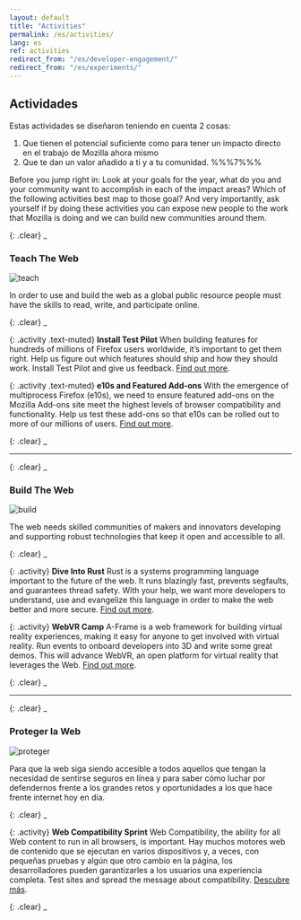 ```yaml
---
layout: default
title: "Activities"
permalink: /es/activities/
lang: es
ref: activities
redirect_from: "/es/developer-engagement/"
redirect_from: "/es/experiments/"
---
```


## Actividades

Estas actividades se diseñaron teniendo en cuenta 2 cosas:

1. Que tienen el potencial suficiente como para tener un impacto directo en el trabajo de Mozilla ahora mismo
2. Que te dan un valor añadido a ti y a tu comunidad. %%%7%%%

Before you jump right in: Look at your goals for the year, what do you and your community want to accomplish in each of the impact areas? Which of the following activities best map to those goal? And very importantly, ask yourself if by doing these activities you can expose new people to the work that Mozilla is doing and we can build new communities around them.

{: .clear}
_

### Teach The Web

<img src="/assets/img/icon-teach.svg" alt="teach" class="left img-circle activity-img">

In order to use and build the web as a global public resource people must have the skills to read, write, and participate online.

{: .clear}
_

{: .activity .text-muted}
**Install Test Pilot**
When building features for hundreds of millions of Firefox users worldwide, it’s important to get them right. Help us figure out which features should ship and how they should work. Install Test Pilot and give us feedback.
[Find out more](/es/test-pilot/).

{: .activity .text-muted}
**e10s and Featured Add-ons**
With the emergence of multiprocess Firefox (e10s), we need to ensure featured add-ons on the Mozilla Add-ons site meet the highest levels of browser compatibility and functionality. Help us test these add-ons so that e10s can be rolled out to more of our millions of users.
[Find out more](/es/e10s-addons/).

{: .clear}
_

<hr>{: .clear}
_

### Build The Web

<img src="/assets/img/icon-build.svg" alt="build" class="left img-circle activity-img">

The web needs skilled communities of makers and innovators developing and supporting robust technologies that keep it open and accessible to all.

{: .clear}
_

{: .activity}
**Dive Into Rust**
Rust is a systems programming language important to the future of the web. It runs blazingly fast, prevents segfaults, and guarantees thread safety. With your help, we want more developers to understand, use and evangelize this language in order to make the web better and more secure.
[Find out more](/es/rust-hack/).

{: .activity}
**WebVR Camp**
A-Frame is a web framework for building virtual reality experiences, making it easy for anyone to get involved with virtual reality. Run events to onboard developers into 3D and write some great demos. This will advance WebVR, an open platform for virtual reality that leverages the Web.
[Find out more](/es/webvr-camp/).

{: .clear}
_

<hr>{: .clear}
_

### Proteger la Web

<img src="/assets/img/icon-protect.svg" alt="proteger" class="left img-circle activity-img">

Para que la web siga siendo accesible a todos aquellos que tengan la necesidad de sentirse seguros en línea y para saber cómo luchar por defendernos frente a los grandes retos y oportunidades a los que hace frente internet hoy en día.

{: .clear}
_

{: .activity}
**Web Compatibility Sprint**
Web Compatibility, the ability for all Web content to run in all browsers, is important. Hay muchos motores web de contenido que se ejecutan en varios dispositivos y, a veces, con pequeñas pruebas y algún que otro cambio en la página, los desarrolladores pueden garantizarles a los usuarios una experiencia completa. Test sites and spread the message about compatibility.
[Descubre más](/webcompat-sprint/).

{: .clear}
_
